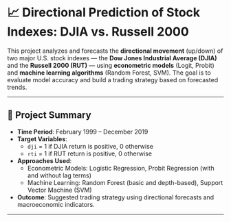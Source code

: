 # 📈 Directional Prediction of Stock Indexes: DJIA vs. Russell 2000

This project analyzes and forecasts the **directional movement** (up/down) of two major U.S. stock indexes — the **Dow Jones Industrial Average (DJIA)** and the **Russell 2000 (RUT)** — using **econometric models** (Logit, Probit) and **machine learning algorithms** (Random Forest, SVM). The goal is to evaluate model accuracy and build a trading strategy based on forecasted trends.

---

## 🧠 Project Summary

- **Time Period**: February 1999 – December 2019  
- **Target Variables**:
  - `dji` = 1 if DJIA return is positive, 0 otherwise
  - `rti` = 1 if RUT return is positive, 0 otherwise
- **Approaches Used**:
  - Econometric Models: Logistic Regression, Probit Regression (with and without lag terms)
  - Machine Learning: Random Forest (basic and depth-based), Support Vector Machine (SVM)
- **Outcome**: Suggested trading strategy using directional forecasts and macroeconomic indicators.

---

